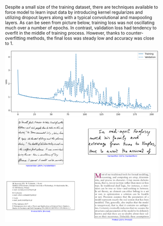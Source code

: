 Despite a small size of the training dataset, there are techniques available to force model to learn input data by introducing kernel regularizes and utilizing dropout layers along with a typical convolutional and maxpooling layers.
As can be seen from picture below, training loss was not oscillating much over a number of epochs. In contrast, validation loss had tendency to overfit in the middle of training process.
However, thanks to counter-overfitting methods, the final loss was steady low and accuracy was close to 1.

<img src="Training graph.png"> </img>
<img src="sample predict.png"> </img>
